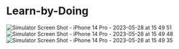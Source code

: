 # Learn-by-Doing
![Simulator Screen Shot - iPhone 14 Pro - 2023-05-28 at 15 49 51](https://github.com/olagookundavid/Learn-by-Doing/assets/63510672/4ed3e941-93e4-4a17-94d3-e25c1f2f825e)
![Simulator Screen Shot - iPhone 14 Pro - 2023-05-28 at 15 49 48](https://github.com/olagookundavid/Learn-by-Doing/assets/63510672/d914233a-9618-41d6-a9ca-d3377241e9ad)
![Simulator Screen Shot - iPhone 14 Pro - 2023-05-28 at 15 49 35](https://github.com/olagookundavid/Learn-by-Doing/assets/63510672/975bfc89-69a0-4420-8e2e-cfad284d2adf)
